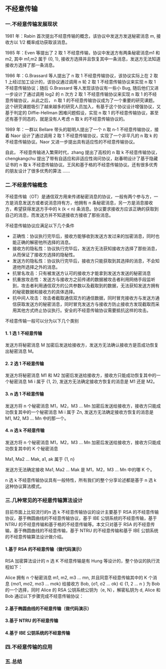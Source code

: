 ## 不经意传输

### 一.不经意传输发展现状

1981 年：Rabin 首次提出不经意传输的概念，该协议中发送方发送秘密消息 m, 接收方以 1/2 概率成功获取该消息。

1985 年：Even 等提出了 2 取 1 不经意传输，协议中发送方有两条秘密消息m1 和 m2, 其中 m1,m2 属于 {0, 1}, 接收方选择并且恢复其中一条消息，发送方无法知道接收方选择了那一条消息。

1986 年：G.Brassard 等人提出了 n 取 1 不经意传输协议，该协议实际上在 2 取 1 上经过加工设计的，该协议通过调用 n 轮 2 取 1 不经意传输协议来实现 n 取 1 不经意传输协议；随后 G.Brassard 等人发现该协议有一些小 Bug, 随后他们又进一步设计了通过调用 log2 的 n 次方 2 取 1 不经意传输协议来实现 n 取 1 的不经意传输协议，从此之后， n 取 1 的不经意传输协议成为了一个重要的研究课题。这个研究课题吸引了越来越多的研究人员加入，有基于这个协议设计增强协议，又基于判定的 Diffie-Hellman 困难问题假设，实现 n 取 1 的不经意传输协议，甚至还有基于同态的，就是没有人考虑 n 取 k 的不经意传输协议的。

1989 年：一群以 Bellare 带头的聪明人提出了一个 n 取 n-1 不经意传输协议，接着 Naor 设计了通过调用 2 取 1 不经意传输协议，实现了一个非平凡的 n 取 k 的不经意传输协议。Naor 又进一步提出具有适应性的不经意传输协议。

自此， 不经意传输进入繁荣时代，zhang 提出了高校的 n 取 k 不经意传输协议，chengkangchu 提出了带有自适应和非适应性询问协议，赵春明设计了基于隐藏证书的 n 取 k 不经意传输协议。王风和基于格的不经意传输协议。还有很多优秀的朋友设计了很多优秀的算法 ......


### 二.不经意传输概念

不经意传输（OT）是通信双方用来传递秘密消息的协议，一般有两个参与方，一方是消息发送方或者说消息持有方，他拥有 n 条秘密消息，另一方是消息接收方，希望获得发送方手中的 k (k < n) 条消息。协议要求接收方应该正确的获取到自己的消息，而发送方并不知道接收方接收了那些消息。

不经意传输协议应满足以下几个条件

- 正确性：协议执行完毕后，接收方能够收到发送方发过来的加密消息，同时也能正确的解密他所选择的消息。
- 接收方的隐私性：协议执行完毕后，发送方无法获知接收方选择了那些消息，从而保证了接收方选择的隐秘性。
- 发送方的隐私性：协议执行完毕后，接收方只能获取到其选择的消息，不会知道他所选择之外的消息。
- 抗冒名攻击：只有被发送方认可的接收方才能拿到发送方发送的秘密消息
- 抗重放攻击性：发送方与接收方之前传递的数据被攻击者利用网络手段监听到，攻击者利用通信双方的公共参数以及截取到的数据，无法获知发送方拥有的秘密数据和接收方的具体选择。
- 抗中间人攻击：攻击者截取通信双方的通信数据，同时冒充接收方与发送方通信获取发送方的秘密消息，同时冒充发送方与接收方防止接收方发现截取而采用其他方式终止协议执行。安全的不经意传输协议需要抵抗这样的攻击。

不经意传输一般可以分为以下几个类别

#### 1. 1 选 1 不经意传输

发送方将秘密消息 M 加密后发送给接收方，发送方无法确认接收方是否成功恢复出秘密消息 M。

#### 2. 2 选 1 不经意传输

发送方将秘密消息 M1 和 M2 加密后发送给接收方，接收方只能成功恢复其中的一个秘密消息 Mi i 属于 {1, 2}, 发送方无法确定接收方恢复的消息是 M1 还是 M2。

#### 3. n 选 1 不经意传输

发送方将 n 个秘密消息 M1，M2，M3 ... Mn 加密后发送给接收方，接收方只能成功恢复其中的一个秘密消息 Mi i 属于 Zn, 发送方无法确定接收方恢复的消息是 M1, M2, M3 ... Mn 中的那一个。


#### 4. n 选 k 不经意传输

发送方将 n 个秘密消息 M1，M2，M3 ... Mn 加密后发送给接收方，接收方只能成功恢复其中的 K 个秘密消息

Ma1, Ma2 ... Mak, a1, ak 属于 {1, n}

发送方无法确定接收 Ma1, Ma2 ... Mak 是 M1，M2，M3 ... Mn 中的哪 K 个。


n 选 k 不经意传输协议具有一般特性，所有我们的整个分享论述都是基于 n 选 k 这种协议算法模式。



### 三.几种常见的不经意传输算法设计

目前市面上比较流行的n 选 k 不经意传输协议的设计主要基于 RSA 的不经意传输协议，基于椭圆曲线的不经意传输协议，基于 IBE 公钥系统的不经意传输，基于 NTRU 的不经意传输和基于格的不经意传输等。本文只对基于 RSA 的不经意传输，基于椭圆曲线的不经意传输，基于 NTRU 的不经意传输和基于 IBE 公钥系统的不经意传输算法设计做介绍。

#### 1.基于 RSA 的不经意传输（做代码演示）

RSA 加密算法设计的 n 选 K 不经意传输是有 Hung 等设计的，整个协议的执行流程如下：

Alice 拥有 n 个秘密消息 m1, m2, m3 ... mn, 并且同意不经意传输其中的 K 个消息 {mσ1, mσ2, mσ3 ... mσk} 给接收方 Bob, {σ1, σ2 ... σk} ∈ {1, 2 ... n } 为 Bob 的一个选择，同时 Alice 的 RSA 公钥系统公钥为（e, N），解密私钥为 d, Alice 和 Bob 通过以下步骤完成不经意传输协议：


#### 2.基于椭圆曲线的不经意传输（做代码演示）

#### 3.基于 NTRU 的不经意传输

#### 4.基于 IBE 公钥系统的不经意传输



### 四.不经意传输的应用




### 五.总结

